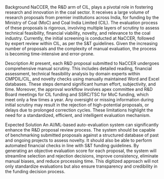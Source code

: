 Background
NaCCER, the R&D arm of CIL, plays a pivotal role in fostering research and innovation in the coal sector. It receives a large volume of research proposals from premier institutions across India, for funding by the Ministry of Coal (MoC) and Coal India Limited (CIL). The evaluation process of these proposals is rigorous, involving multiple layers of scrutiny to assess technical feasibility, financial viability, novelty, and relevance to the coal industry. Currently, the initial screening is conducted at NaCCER, followed by expert review within CIL, as per the S&T guidelines. Given the increasing number of proposals and the complexity of manual evaluation, the process is becoming time-intensive and error-prone.

Description
At present, each R&D proposal submitted to NaCCER undergoes comprehensive manual scrutiny. This includes detailed reading, financial assessment, technical feasibility analysis by domain experts within CMPDIL/CIL, and novelty checks using manually maintained Word and Excel databases. These steps demand significant human effort, subjectivity, and time. Moreover, the approval workflow involves apex committee and R&D Board meetings for CIL funding and SSRC/TSC for MoC funding, which meet only a few times a year. Any oversight or missing information during initial scrutiny may result in the rejection of high-potential proposals, or delays due to prolonged correction cycles. These limitations highlight the need for a standardized, efficient, and intelligent evaluation mechanism.

Expected Solution
An AI/ML-based auto-evaluation system can significantly enhance the R&D proposal review process. The system should be capable of benchmarking submitted proposals against a structured database of past and ongoing projects to assess novelty. It should also be able to perform automated financial checks in line with S&T funding guidelines. By generating an objective evaluation score for each proposal, the system will streamline selection and rejection decisions, improve consistency, eliminate manual biases, and reduce processing time. This digitized approach will not only standardize evaluations but also ensure transparency and credibility in the funding decision process.
